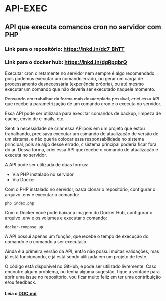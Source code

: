 # API-EXEC
## API que executa comandos cron no servidor com PHP

### Link para o repositório: https://lnkd.in/dc7_BhTT
### Link para o docker hub: https://lnkd.in/dgRpqbrQ

Executar cron diretamente no servidor nem sempre é algo recomendado, pois podemos executar um comando errado, ou gerar um carga de processamento desnecessária (experiência própria), ou até mesmo executar um comando que não deveria ser executado naquele momento.

Pensando em trabalhar da forma mais desacoplada possível, criei essa API que recebe a parametrização de um comando cron e o executa no servidor.

Essa API pode ser utilizada para executar comandos de backup, limpeza de cache, envio de e-mails, etc.

Senti a necessidade de criar essa API pois em um projeto que estou trabalhando, precisava executar um comando de atualização de versão de um sistema, e não queria colocar essa responsabilidade no sistema principal, pois se algo desse errado, o sistema principal poderia ficar fora do ar.
Dessa forma, criei essa API que recebe o comando de atualização e executa no servidor.

A API pode ser utilizada de duas formas:

- Via PHP instalado no servidor
- Via Docker

Com o PHP instalado no servidor, basta clonar o repositório, configurar o arquivo .env e executar o comando:

```
php index.php
```

Com o Docker você pode baixar a imagem do Docker Hub, configurar o arquivo .env e os volumes e executar o comando:

```
docker-compose up
```

A API possui apenas um função, que recebe o tempo de execução do comando e o comando a ser executado.

Ainda é a primeira versão da API, então não possui muitas validações, mas já está funcionando, e já está sendo utilizada em um projeto de teste.

O código está disponível no GitHub, e pode ser utilizado livremente.
Caso encontre algum problema, ou tenha alguma sugestão, fique a vontade para abrir uma issue no repositório, vou ficar muito feliz em ter uma contribuição e/ou feedback.

#### Leia o [DOC.md](DOC.md)
